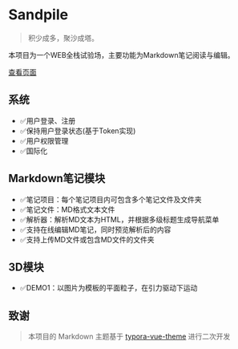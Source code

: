 # Sandpile

> 积少成多，聚沙成塔。

本项目为一个WEB全栈试验场，主要功能为Markdown笔记阅读与编辑。

[查看页面](https://sandpile.shop/)

## 系统

- ✅用户登录、注册
- ✅保持用户登录状态(基于Token实现)
- ✅用户权限管理
- ✅国际化

## Markdown笔记模块

- ✅笔记项目：每个笔记项目内可包含多个笔记文件及文件夹
- ✅笔记文件：MD格式文本文件
- ✅解析器：解析MD文本为HTML，并根据多级标题生成导航菜单
- ✅支持在线编辑MD笔记，同时预览解析后的内容
- ✅支持上传MD文件或包含MD文件的文件夹

## 3D模块

- ✅DEMO1：以图片为模板的平面粒子，在引力驱动下运动

## 致谢
> 本项目的 Markdown 主题基于 [typora-vue-theme](https://github.com/blinkfox/typora-vue-theme) 进行二次开发
